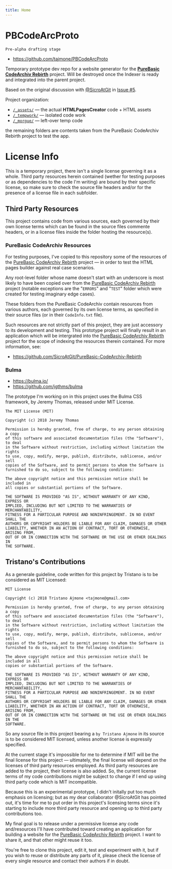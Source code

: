 ```yaml
---
title: Home
---
```


# PBCodeArcProto

    Pre-alpha drafting stage

- https://github.com/tajmone/PBCodeArcProto

Temporary prototype dev repo for a website generator for the __[PureBasic CodeArchiv Rebirth]__ project. Will be destroyed once the Indexer is ready and integrated into the parent project.

Based on the original discussion with [@SicroAtGit] in [Issue #5].

Project organization:

- [`/_assets/`](./_assets) — the actual __HTMLPagesCreator__ code + HTML assets
- [`/_tempwork/`](./_tempwork) — isolated code work
- [`/_morgue/`](./_morgue) — left-over temp code

the remaining folders are contents taken from the PureBasic CodeArchiv Rebirth project to test the app.



# License Info

This is a temporary project, there isn't a single license governing it as a whole. Third party resources herein contained (wether for testing purposes or as dependencies to the code I'm writing) are bound by their specific license, so make sure to check the source file headers and/or for the presence of a license file in each subfolder.

## Third Party Resources

This project contains code from various sources, each governed by their own license terms which can be found in the source files commente headers, or in a license files inside the folder hosting the resource(s).

### PureBasic CodeArchiv Resources

For testing purposes, I've copied to this repository some of the resources of the [PureBasic CodeArchiv Rebirth] project — in order to test the HTML pages builder against real case scenarios.

Any root-level folder whose name doesn't start with an underscore is most likely to have been copied over from the [PureBasic CodeArchiv Rebirth] project (notable exceptions are the "`ERRORS`" and "`TEST`" folder which were created for testing imaginary edge cases).

These folders from the PureBasic CodeArchiv contain resources from various authors, each governed by its own license terms, as specified in their source files (or in their `CodeInfo.txt` file).

Such resources are not strictly part of this project, they are just accessory to its development and testing. This prototype project will finally result in an application which will be intergrated into the [PureBasic CodeArchiv Rebirth] project for the scope of indexing the resources therein contained. For more information, see:

- https://github.com/SicroAtGit/PureBasic-CodeArchiv-Rebirth

### Bulma

- https://bulma.io/
- https://github.com/jgthms/bulma

The prototype I'm working on in this project uses the Bulma CSS framework, by Jeremy Thomas, released under MIT License.

```
The MIT License (MIT)

Copyright (c) 2018 Jeremy Thomas

Permission is hereby granted, free of charge, to any person obtaining a copy
of this software and associated documentation files (the "Software"), to deal
in the Software without restriction, including without limitation the rights
to use, copy, modify, merge, publish, distribute, sublicense, and/or sell
copies of the Software, and to permit persons to whom the Software is
furnished to do so, subject to the following conditions:

The above copyright notice and this permission notice shall be included in
all copies or substantial portions of the Software.

THE SOFTWARE IS PROVIDED "AS IS", WITHOUT WARRANTY OF ANY KIND, EXPRESS OR
IMPLIED, INCLUDING BUT NOT LIMITED TO THE WARRANTIES OF MERCHANTABILITY,
FITNESS FOR A PARTICULAR PURPOSE AND NONINFRINGEMENT. IN NO EVENT SHALL THE
AUTHORS OR COPYRIGHT HOLDERS BE LIABLE FOR ANY CLAIM, DAMAGES OR OTHER
LIABILITY, WHETHER IN AN ACTION OF CONTRACT, TORT OR OTHERWISE, ARISING FROM,
OUT OF OR IN CONNECTION WITH THE SOFTWARE OR THE USE OR OTHER DEALINGS IN
THE SOFTWARE.
```

## Tristano's Contributions

As a generale guideline, code written for this project by Tristano is to be considered as MIT Licensed:

```
MIT License

Copyright (c) 2018 Tristano Ajmone <tajmone@gmail.com>

Permission is hereby granted, free of charge, to any person obtaining a copy
of this software and associated documentation files (the "Software"), to deal
in the Software without restriction, including without limitation the rights
to use, copy, modify, merge, publish, distribute, sublicense, and/or sell
copies of the Software, and to permit persons to whom the Software is
furnished to do so, subject to the following conditions:

The above copyright notice and this permission notice shall be included in all
copies or substantial portions of the Software.

THE SOFTWARE IS PROVIDED "AS IS", WITHOUT WARRANTY OF ANY KIND, EXPRESS OR
IMPLIED, INCLUDING BUT NOT LIMITED TO THE WARRANTIES OF MERCHANTABILITY,
FITNESS FOR A PARTICULAR PURPOSE AND NONINFRINGEMENT. IN NO EVENT SHALL THE
AUTHORS OR COPYRIGHT HOLDERS BE LIABLE FOR ANY CLAIM, DAMAGES OR OTHER
LIABILITY, WHETHER IN AN ACTION OF CONTRACT, TORT OR OTHERWISE, ARISING FROM,
OUT OF OR IN CONNECTION WITH THE SOFTWARE OR THE USE OR OTHER DEALINGS IN THE
SOFTWARE.
```

So any source file in this project bearing a `by Tristano Ajmone` in its source is to be considered MIT licensed, unless another license is expressily specified.

At the current stage it's impossible for me to determine if MIT will be the  final license for this project — ultimately, the final license will depend on the licenses of third party resources employed. As third party resources are added to the project, their license is also added. So, the current license terms of my code contributions might be subject to change if I end up using third party code which is MIT incompatible.

Because this is an experimental prototype, I didn't initally put too much emphasis on licensing; but as my dear collaborator @SicroAtGit has pointed out, it's time for me to put order in this project's licensing terms since it's starting to include more third party resource and opening up to third party contributions too.

My final goal is to release under a permissive license any code and/resources I'll have contributed toward creating an application for building a website for the [PureBasic CodeArchiv Rebirth] project. I want to share it, and that other might reuse it too.

You're free to clone this project, edit it, test and experiment with it, but if you wish to reuse or distribute any parts of it, please check the license of every single resource and contact their authors if in doubt.



[PureBasic CodeArchiv Rebirth]: https://github.com/SicroAtGit/PureBasic-CodeArchive-Rebirth "Visit the 'PureBasic CodeArchiv Rebirth' repository"

[Issue #5]: https://github.com/SicroAtGit/PureBasic-CodeArchive-Rebirth/issues/5

[@SicroAtGit]: https://github.com/SicroAtGit "View @SicroAtGit's GitHub profile"
[@tajmone]: https://github.com/tajmone "View @tajmone's GitHub profile"
